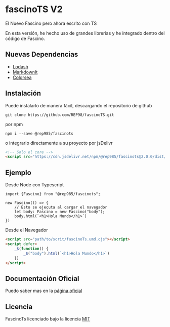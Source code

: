 # fascinoTS V2

El Nuevo Fascino pero ahora escrito con TS

En esta versión, he hecho uso de grandes librerias y he integrado dentro del código de Fascino.

## Nuevas Dependencias

* [Lodash](https://lodash.com)
* [MarkdownIt](https://markdown-it.github.io)
* [Colorsea](https://colorsea.js.org)

## Instalación

Puede instalarlo de manera fácil, descargando el repositorio de github
```shell
git clone https://github.com/REP98/fascinoTS.git
```
por npm
```shell
npm i --save @rep985/fascinots
```
o integrarlo directamente a su proyecto por jsDelivr
```html
<!-- Solo el core -->
<script src="https://cdn.jsdelivr.net/npm/@rep985/fascinots@2.0.0/dist/fascino.umd.js"></script>
```


## Ejemplo

Desde Node con Typescript
```TS
import {Fascino} from "@rep985/fascinots";

new Fascino(() => {
    // Esto se ejecuta al cargar el navegador
    let body: Fascino = new Fascino("body");
    body.html(`<h1>Hola Mundo</h1>`)
})
```

Desde el Navegador
```HTML
<script src="path/to/scrit/fascinoTs.umd.cjs"></script>
<script defer>
    _$(function() {
        _$("body").html(`<h1>Hola Mundo</h1>`)
    })
</script>
```
## Documentación Oficial

Puedo saber mas en la [página oficial](https://rep98.github.io/fascinoTS)

## Licencia
FascinoTs licenciado bajo la licencia [MIT](LICENCES)
